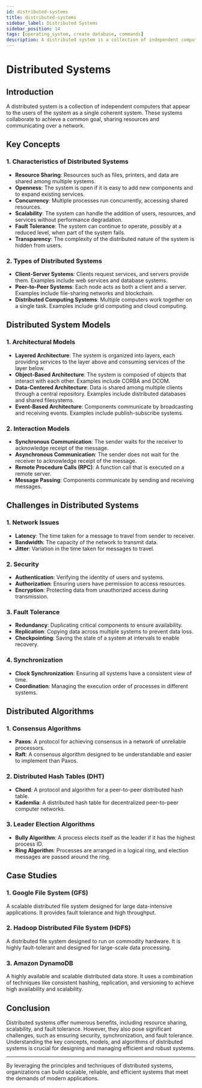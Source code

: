 ```yaml
---
id: distributed-systems
title: distributed-systems
sidebar_label: Distributed Systems
sidebar_position: 14
tags: [operating_system, create database, commands]
description: A distributed system is a collection of independent computers that appear to the users of the system as a single coherent system.
---
```

# Distributed Systems

## Introduction
A distributed system is a collection of independent computers that appear to the users of the system as a single coherent system. These systems collaborate to achieve a common goal, sharing resources and communicating over a network.

## Key Concepts

### 1. Characteristics of Distributed Systems
- **Resource Sharing**: Resources such as files, printers, and data are shared among multiple systems.
- **Openness**: The system is open if it is easy to add new components and to expand existing services.
- **Concurrency**: Multiple processes run concurrently, accessing shared resources.
- **Scalability**: The system can handle the addition of users, resources, and services without performance degradation.
- **Fault Tolerance**: The system can continue to operate, possibly at a reduced level, when part of the system fails.
- **Transparency**: The complexity of the distributed nature of the system is hidden from users.

### 2. Types of Distributed Systems
- **Client-Server Systems**: Clients request services, and servers provide them. Examples include web services and database systems.
- **Peer-to-Peer Systems**: Each node acts as both a client and a server. Examples include file-sharing networks and blockchain.
- **Distributed Computing Systems**: Multiple computers work together on a single task. Examples include grid computing and cloud computing.

## Distributed System Models

### 1. Architectural Models
- **Layered Architecture**: The system is organized into layers, each providing services to the layer above and consuming services of the layer below.
- **Object-Based Architecture**: The system is composed of objects that interact with each other. Examples include CORBA and DCOM.
- **Data-Centered Architecture**: Data is shared among multiple clients through a central repository. Examples include distributed databases and shared filesystems.
- **Event-Based Architecture**: Components communicate by broadcasting and receiving events. Examples include publish-subscribe systems.

### 2. Interaction Models
- **Synchronous Communication**: The sender waits for the receiver to acknowledge receipt of the message.
- **Asynchronous Communication**: The sender does not wait for the receiver to acknowledge receipt of the message.
- **Remote Procedure Calls (RPC)**: A function call that is executed on a remote server.
- **Message Passing**: Components communicate by sending and receiving messages.

## Challenges in Distributed Systems

### 1. Network Issues
- **Latency**: The time taken for a message to travel from sender to receiver.
- **Bandwidth**: The capacity of the network to transmit data.
- **Jitter**: Variation in the time taken for messages to travel.

### 2. Security
- **Authentication**: Verifying the identity of users and systems.
- **Authorization**: Ensuring users have permission to access resources.
- **Encryption**: Protecting data from unauthorized access during transmission.

### 3. Fault Tolerance
- **Redundancy**: Duplicating critical components to ensure availability.
- **Replication**: Copying data across multiple systems to prevent data loss.
- **Checkpointing**: Saving the state of a system at intervals to enable recovery.

### 4. Synchronization
- **Clock Synchronization**: Ensuring all systems have a consistent view of time.
- **Coordination**: Managing the execution order of processes in different systems.

## Distributed Algorithms

### 1. Consensus Algorithms
- **Paxos**: A protocol for achieving consensus in a network of unreliable processors.
- **Raft**: A consensus algorithm designed to be understandable and easier to implement than Paxos.

### 2. Distributed Hash Tables (DHT)
- **Chord**: A protocol and algorithm for a peer-to-peer distributed hash table.
- **Kademlia**: A distributed hash table for decentralized peer-to-peer computer networks.

### 3. Leader Election Algorithms
- **Bully Algorithm**: A process elects itself as the leader if it has the highest process ID.
- **Ring Algorithm**: Processes are arranged in a logical ring, and election messages are passed around the ring.

## Case Studies

### 1. Google File System (GFS)
A scalable distributed file system designed for large data-intensive applications. It provides fault tolerance and high throughput.

### 2. Hadoop Distributed File System (HDFS)
A distributed file system designed to run on commodity hardware. It is highly fault-tolerant and designed for large-scale data processing.

### 3. Amazon DynamoDB
A highly available and scalable distributed data store. It uses a combination of techniques like consistent hashing, replication, and versioning to achieve high availability and scalability.

## Conclusion
Distributed systems offer numerous benefits, including resource sharing, scalability, and fault tolerance. However, they also pose significant challenges, such as ensuring security, synchronization, and fault tolerance. Understanding the key concepts, models, and algorithms of distributed systems is crucial for designing and managing efficient and robust systems.

---

By leveraging the principles and techniques of distributed systems, organizations can build scalable, reliable, and efficient systems that meet the demands of modern applications.
